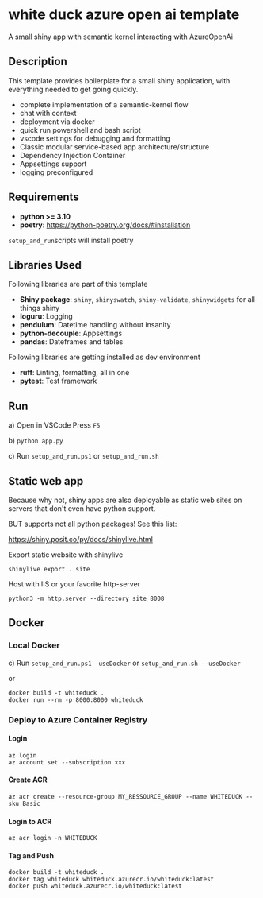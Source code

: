 # white duck azure open ai template
A small shiny app with semantic kernel interacting with AzureOpenAi

## Description

This template provides boilerplate for a small shiny application, with everything needed to get going quickly.

- complete implementation of a semantic-kernel flow
- chat with context
- deployment via docker
- quick run powershell and bash script
- vscode settings for debugging and formatting
- Classic modular service-based app architecture/structure
- Dependency Injection Container
- Appsettings support
- logging preconfigured

## Requirements

- **python >= 3.10**
- **poetry**: https://python-poetry.org/docs/#installation

`setup_and_run`scripts will install poetry

## Libraries Used

Following libraries are part of this template

- **Shiny package**: `shiny`, `shinyswatch`, `shiny-validate`, `shinywidgets` for all things shiny
- **loguru**: Logging
- **pendulum**: Datetime handling without insanity
- **python-decouple**: Appsettings
- **pandas**: Dateframes and tables

Following libraries are getting installed as dev environment

- **ruff**: Linting, formatting, all in one
- **pytest**: Test framework


## Run

a) Open in VSCode Press `F5`

b) `python app.py`

c) Run `setup_and_run.ps1` or `setup_and_run.sh`

## Static web app

Because why not, shiny apps are also deployable as static web sites on servers that don't even have python support.

BUT supports not all python packages!
See this list:

https://shiny.posit.co/py/docs/shinylive.html

Export static website with shinylive

```
shinylive export . site
```

Host with IIS or your favorite http-server

```
python3 -m http.server --directory site 8008
```

## Docker


### Local Docker

c) Run `setup_and_run.ps1 -useDocker` or `setup_and_run.sh --useDocker`

or

```
docker build -t whiteduck .
docker run --rm -p 8000:8000 whiteduck
```

### Deploy to Azure Container Registry

#### Login
```
az login
az account set --subscription xxx
```

#### Create ACR
```
az acr create --resource-group MY_RESSOURCE_GROUP --name WHITEDUCK --sku Basic
```

#### Login to ACR
```
az acr login -n WHITEDUCK
```

#### Tag and Push
```
docker build -t whiteduck .
docker tag whiteduck whiteduck.azurecr.io/whiteduck:latest
docker push whiteduck.azurecr.io/whiteduck:latest
```
